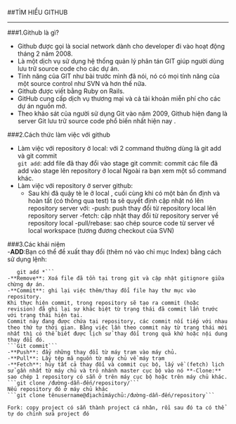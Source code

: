 ##TÌM HIỂU GITHUB  
  
  ___  
    
###1.Github là gì?   
- Github được gọi là social network dành cho developer đi vào hoạt động tháng 2 năm 2008.  
- Là một dịch vụ sử dụng hệ thống quản lý phân tán GIT giúp người dùng lưu trữ source code cho các dự án.  
- Tính năng của GIT như bài trước mình đã nói, nó có mọi tính năng của một source control như SVN và hơn thế nữa.
- Github được viết bằng Ruby on Rails.  
- GitHub cung cấp dịch vụ thương mại và cả tài khoản miễn phí cho các dự án nguồn mở.  
- Theo khảo sát của người sử dụng Git vào năm 2009, Github hiện đang là server Git lưu trữ source code phổ biến nhất hiện nay .  

###2.Cách thức làm việc với github    
- Làm việc với repository ở local: với 2 command thường dùng là git add và git commit    
`git add`: add file đã thay đổi vào stage git commit: commit các file đã add vào stage lên repository ở local Ngoài ra bạn xem một số command khác.  
- Làm việc với repository ở server github:  
  - Sau khi đã quậy tè le ở local , cuối cùng khi có một bản ổn định và hoàn tất (có thông qua test) ta sẽ quyết định cập nhật nó lên repository server với: -push: push thay đổi từ repository local lên repository server -fetch: cập nhật thay đổi từ repository server về repository local -pull/rebase: sao chép source code từ server về local workspace (tương đương checkout của SVN)    
    
###3.Các khái niệm  
-**ADD**:Bạn có thể đề xuất thay đổi (thêm nó vào chỉ mục Index) bằng cách sử dụng lệnh:
```git add <tên tập tin>   
   git add *```   
-**Remove**: Xoá file đã tồn tại trong git và cập nhật gitignore giữa chừng dự án.  
-**Commit**: ghi lại việc thêm/thay đổi file hay thư mục vào repository.  
Khi thực hiện commit, trong repository sẽ tạo ra commit (hoặc revision) đã ghi lại sự khác biệt từ trạng thái đã commit lần trước với trạng thái hiện tại.  
Commit này đang được chứa tại repository, các commit nối tiếp với nhau theo thứ tự thời gian. Bằng việc lần theo commit này từ trạng thái mới nhất thì có thể biết được lịch sử thay đổi trong quá khứ hoặc nội dung thay đổi đó.  
```Git commit```  
-**Push**: đẩy những thay đổi từ máy trạm vào máy chủ.  
-**Pull**: Lấy tệp mã nguồn từ máy chủ về máy trạm  
-**Fetch**: hủy tất cả thay đổi và commit cục bộ, lấy về (fetch) lịch sử gần nhất từ máy chủ và trỏ nhánh master cục bộ vào nó **-Clone:** sao chép 1 repository có sẵn ở trên máy cục bộ hoặc trên máy chủ khác.  
```git clone /đường-dẫn-đến/repository/```  
Nếu repository đó ở máy chủ khác  
```git clone tênusername@địachỉmáychủ:/đường-dẫn-đến/repository```  

Fork: copy project có sẵn thành project cá nhân, rồi sau đó ta có thể tự do chỉnh sửa project đó

